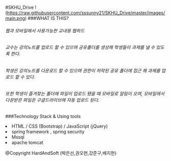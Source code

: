 #SKHU_Drive
!(https://raw.githubusercontent.com/sssunny21/SKHU_Drive/master/images/main.png)
###WHAT IS THIS?
###### 웹과 모바일에서 사용가능한 교내용 웹하드 
###### 교수는 강의노트를 업로드 할 수 있으며 공유폴더를 생성해 학생들이 과제를 낼 수 있도록 한다.
###### 학생은 강의노트를 다운로드 할 수 있으며 권한이 허락된 공유 폴더에 접근 해 과제를 업로드 할 수 있다.
###### 또한 학생이 즐겨찾는 폴더에 파일이 업로드 됐을 때 모바일로 알림이 오며, 모바일에서 다운받은 파일은 구글드라이브에 자동 업로드 된다.

###Technology Stack & Using tools
<li>HTML / CSS (Bootstrap) / JavaScript (jQuery)</li>
<li>spring framework , spring security</li>
<li>Mssql</li>
<li>apache tomcat</li>


@Copyright HardAndSoft (박은선,권오현,강준구,배지현)
